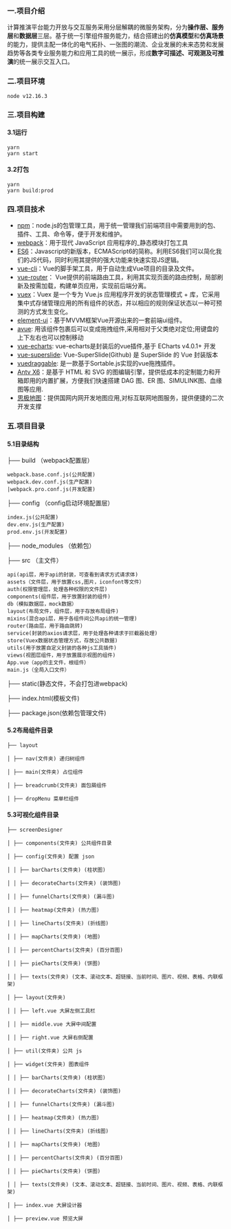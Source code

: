 ### 一.项目介绍

计算推演平台能力开放与交互服务采用分层解耦的微服务架构，分为**操作层、服务层**和**数据层**三层。基于统一引擎组件服务能力，结合搭建出的**仿真模型**和**仿真场景**的能力，提供主配一体化的电气拓扑、一张图的潮流、企业发展的未来态势和发展趋势等各类专业服务能力和应用工具的统一展示，形成**数字可描述、可观测及可推演**的统一展示交互入口。

### 二.项目环境

```
node v12.16.3
```

### 三.项目构建

#### 3.1运行

```
yarn 
yarn start
```
#### 3.2打包

```
yarn
yarn build:prod
```
### 四.项目技术
- [npm](https://www.npmjs.com/)：node.js的包管理工具，用于统一管理我们前端项目中需要用到的包、插件、工具、命令等，便于开发和维护。
- [webpack](https://webpack.docschina.org/)：用于现代 JavaScript 应用程序的_静态模块打包工具
- [ES6](https://es6.ruanyifeng.com/)：Javascript的新版本，ECMAScript6的简称。利用ES6我们可以简化我们的JS代码，同时利用其提供的强大功能来快速实现JS逻辑。
- [vue-cli](https://cli.vuejs.org/)：Vue的脚手架工具，用于自动生成Vue项目的目录及文件。
- [vue-router](https://router.vuejs.org/)： Vue提供的前端路由工具，利用其实现页面的路由控制，局部刷新及按需加载，构建单页应用，实现前后端分离。
- [vuex](https://vuex.vuejs.org/zh/guide/)：Vuex 是一个专为 Vue.js 应用程序开发的状态管理模式 + 库，它采用集中式存储管理应用的所有组件的状态，并以相应的规则保证状态以一种可预测的方式发生变化。
- [element-ui](https://element.eleme.cn/#/zh-CN)：基于MVVM框架Vue开源出来的一套前端ui组件。
- [avue](https://www.avuejs.com/): 用该组件包裹后可以变成拖拽组件,采用相对于父类绝对定位;用键盘的上下左右也可以控制移动
- [vue-echarts](https://www.npmjs.com/package/vue-echarts/): vue-echarts是封装后的vue插件,基于 ECharts v4.0.1+ 开发
- [vue-superslide](https://www.npmjs.com/package/vue-super-slider/): Vue-SuperSlide(Github) 是 SuperSlide 的 Vue 封装版本
- [vuedraggable](https://github.com/SortableJS/Vue.Draggable/): 是一款基于Sortable.js实现的vue拖拽插件。
- [Antv X6](https://x6.antv.antgroup.com/)：是基于 HTML 和 SVG 的图编辑引擎，提供低成本的定制能力和开箱即用的内置扩展，方便我们快速搭建 DAG 图、ER 图、SIMULINK图、血缘图等应用.
- [思极地图](https://map.sgcc.com.cn/products/epgis_portals/index.html#/)：提供国网内网开发地图应用,对标互联网地图服务，提供便捷的二次开发支撑

### 五.项目目录

####  5.1目录结构

├── build （webpack配置层）

```
webpack.base.conf.js(公共配置)  
webpack.dev.conf.js(生产配置)
|webpack.pro.conf.js(开发配置)
```

├── config （config启动环境配置层）

```
index.js(公共配置) 
dev.env.js(生产配置)
prod.env.js(开发配置)
```

├── node_modules （依赖包）

├── src （主文件）

```
api(api层，用于api的封装，可查看到请求方式请求体)
assets（文件层，用于放置css,图片，iconfont等文件）
auth(权限管理层，处理各种权限的文件层)
components(组件层，用于放置封装的组件)
db（模拟数据层，mock数据）
layout(布局文件，组件层，用于存放布局组件)
mixins(混合api层，用于各组件间公共api的统一管理)
router(路由层，用于路由跳转)
service(封装的axios请求层，用于处理各种请求于拦截器处理)
store(Vuex数据状态管理方式，存放公共数据)
utils(用于放置自定义封装的各种js工具插件)
views(视图层组件，用于放置展示视图的组件)
App.vue（app的主文件，根组件）
main.js（全局入口文件）
```

├── static(静态文件，不会打包进webpack)

├──  index.html(模板文件)

├──  package.json(依赖包管理文件)

#### 5.2布局组件目录

```
├── layout

│ ├── nav(文件夹) 递归树组件

│ ├── main(文件夹) 占位组件

│ ├── breadcrumb(文件夹) 面包屑组件

│ ├── dropMenu 菜单栏组件
```

#### 5.3可视化组件目录

```
├── screenDesigner

│ ├── components(文件夹) 公共组件目录

│ ├── config(文件夹) 配置 json

│ │ ├── barCharts(文件夹) (柱状图)

│ │ ├── decorateCharts(文件夹) (装饰图)

│ │ ├── funnelCharts(文件夹) (漏斗图)

│ │ ├── heatmap(文件夹) (热力图)

│ │ ├── lineCharts(文件夹) (折线图)

│ │ ├── mapCharts(文件夹) (地图)

│ │ ├── percentCharts(文件夹) (百分百图)

│ │ ├── pieCharts(文件夹) (饼图)

│ │ ├── texts(文件夹) (文本、滚动文本、超链接、当前时间、图片、视频、表格、内联框架)

│ ├── layout(文件夹)

│ │ ├── left.vue 大屏左侧工具栏

│ │ ├── middle.vue 大屏中间配置

│ │ ├── right.vue 大屏右侧配置

│ ├── util(文件夹) 公共 js

│ ├── widget(文件夹) 图表组件

│ │ ├── barCharts(文件夹) (柱状图)

│ │ ├── decorateCharts(文件夹) (装饰图)

│ │ ├── funnelCharts(文件夹) (漏斗图)

│ │ ├── heatmap(文件夹) (热力图)

│ │ ├── lineCharts(文件夹) (折线图)

│ │ ├── mapCharts(文件夹) (地图)

│ │ ├── percentCharts(文件夹) (百分百图)

│ │ ├── pieCharts(文件夹) (饼图)

│ │ ├── texts(文件夹) (文本、滚动文本、超链接、当前时间、图片、视频、表格、内联框架)

│ ├── index.vue 大屏设计器

│ ├── preview.vue 预览大屏
```



